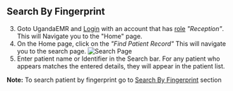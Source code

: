 ## Search By Fingerprint
3. Goto UgandaEMR and [Login](../login.md) with an account that has [role](../point-of-care-poc/installation-and-configuration/roles.md) _"Reception"_. This will Navigate you to the "Home" page.
4. On the Home page, click on the _"Find Patient Record"_ This will navigate you to the search page.
![Search Page](../images/poc/poc_search_patient_page.png)
5. Enter patient name or Identifier in the Search bar. For any patient who appears matches the entered details, they will  appear in the patient list. 

**Note:** To search patient by fingerprint go to [Search By Fingerprint](fingerprint/search_add_patient_fingerprint.md#search-by-fingerprint)  section